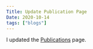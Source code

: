 ```yaml
---
Title: Update Publication Page
Date: 2020-10-14
tags: ["blogs"]
---
```


I updated the [Publications](https://hayato-n.github.io/WebPage/pages/publications.html#publications) page.
